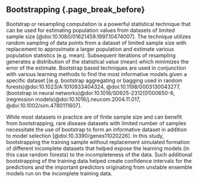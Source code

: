 ## Bootstrapping {.page_break_before}

Bootstrap or resampling computation is a powerful statistical technique that can be used for estimating population values from datasets of limited sample size [@doi:10.1080/01621459.1997.10474007].
The technique utilizes random sampling of data points from a dataset of limited sample size with replacement to approximate a larger population and estimate various population statistics (e.g. mean).
Subsequent iterations of resampling generates a distribution of the statistical value (mean) which minimizes the error of the estimate.
Bootstrap based techniques are used in conjunction with various learning methods to find the most informative models given a specific dataset [(e.g. bootstrap aggregating or bagging used in random forests)@doi:10.1023/A:1010933404324, @doi:10.1198/0003130043277, (bootstrap in neural networks)@doi:10.1016/S0925-2312(01)00650-6, (regression models)@doi:10.1016/j.neucom.2004.11.017, @doi:10.1002/sim.4780111607].

While most datasets in practice are of finite sample size and can benefit from bootstrapping, rare disease datasets with limited number of samples necessitate the use of bootstrap to form an informative dataset in addition to model selection [@doi:10.3390/genes11020226].
In this study, bootstrapping the training sample without replacement simulated formation of different incomplete datasets that helped expose the learning models (in this case random forests) to the incompleteness of the data.
Such additional bootstrapping of the training data helped create confidence intervals for the predictions and the important predictors originating from unstable ensemble models run on the incomplete training data.